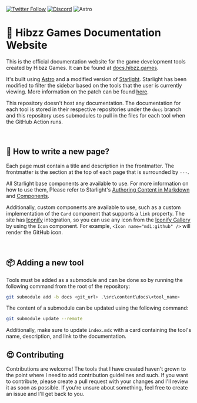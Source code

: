 [![Twitter Follow](https://img.shields.io/badge/follow-%40hibzzgames-1DA1f2?logo=twitter&style=for-the-badge)](https://twitter.com/hibzzgames) [![Discord](https://img.shields.io/discord/695898694083412048?color=788bd9&label=DIscord&style=for-the-badge)](https://discord.gg/YXdJ8cZngB) ![Astro](https://img.shields.io/badge/Astro-0C1222?style=for-the-badge&logo=astro&logoColor=FDFDFE)

# 🚀 Hibzz Games Documentation Website
This is the official documentation website for the game development tools created by Hibzz Games. It can be found at [docs.hibzz.games](https://docs.hibzz.games).

It's built using [Astro](https://astro.build) and a modified version of [Starlight](https://starlight.astro.build/). Starlight has been modified to filter the sidebar based on the tools that the user is currently viewing. More information on the patch can be found [here](https://github.com/hibzzgames/docs/tree/master/patches).

This repository doesn't host any documentation. The documentation for each tool is stored in their respective repositories under the `docs` branch and this repository uses submodules to pull in the files for each tool when the GitHub Action runs.

<br>

## 📝 How to write a new page?
Each page must contain a title and description in the frontmatter. The frontmatter is the section at the top of each page that is surrounded by `---`. 

All Starlight base components are available to use. For more information on how to use them, Please refer to Starlight's [Authoring Content in Markdown](https://starlight.astro.build/guides/authoring-content/) and [Components](https://starlight.astro.build/guides/components/).

Additionally, custom components are available to use, such as a custom implementation of the `Card` component that supports a `link` property. The site has [Iconify](https://iconify.design/) integration, so you can use any icon from the [Iconify Gallery](https://icon-sets.iconify.design/) by using the `Icon` component. For example, `<Icon name="mdi:github" />` will render the GitHub icon.

<br>

## 📦 Adding a new tool
Tools must be added as a submodule and can be done so by running the following command from the root of the repository:

```bash
git submodule add -b docs <git_url> .\src\content\docs\<tool_name>
```

The content of a submodule can be updated using the following command:

```bash
git submodule update --remote
```

Additionally, make sure to update `index.mdx` with a card containing the tool's name, description, and link to the documentation.


## 😍 Contributing
Contributions are welcome! The tools that I have created haven't grown to the point where I need to add contribution guidelines and such. If you want to contribute, please create a pull request with your changes and I'll review it as soon as possible. If you're unsure about something, feel free to create an issue and I'll get back to you.


